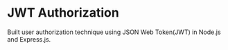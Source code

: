 # JWT Authorization
Built user authorization technique using JSON Web Token(JWT) in Node.js and Express.js.


